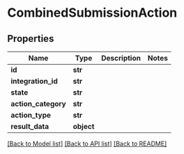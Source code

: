 # CombinedSubmissionAction

## Properties
Name | Type | Description | Notes
------------ | ------------- | ------------- | -------------
**id** | **str** |  | 
**integration_id** | **str** |  | 
**state** | **str** |  | 
**action_category** | **str** |  | 
**action_type** | **str** |  | 
**result_data** | **object** |  | 

[[Back to Model list]](../README.md#documentation-for-models) [[Back to API list]](../README.md#documentation-for-api-endpoints) [[Back to README]](../README.md)


